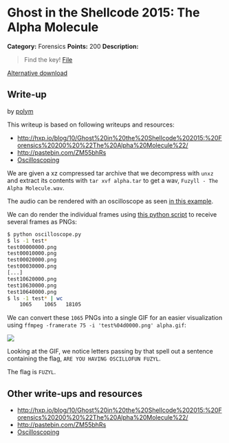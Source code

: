 # Ghost in the Shellcode 2015: The Alpha Molecule

**Category:** Forensics
**Points:** 200
**Description:**

> Find the key! [File](https://2015.ghostintheshellcode.com/alpha_molecule-d2c7516d19609eaccbffc57b2ff0a9ae93d06b53b8140529ee2edb8a60e08520)

[Alternative download](https://mega.nz/#!ORFBhCJT!Vr7z9AojPBOslR7A7z8UuQLtK-C2XN5wQvdZQkJ9y1s)

## Write-up

by [polym](https://github.com/abpolym)

This writeup is based on following writeups and resources:

* <http://hxp.io/blog/10/Ghost%20in%20the%20Shellcode%202015:%20Forensics%20200%20%22The%20Alpha%20Molecule%22/>
* <http://pastebin.com/ZM55bhRs>
* [Oscilloscoping](https://www.youtube.com/watch?v=XM8kYRS-cNk)

We are given a xz compressed tar archive that we decompress with `unxz` and extract its contents with `tar xvf alpha.tar` to get a wav, `Fuzyll - The Alpha Molecule.wav`.

The audio can be rendered with an oscilloscope as seen [in this example](https://www.youtube.com/watch?v=RkJdADVy_Mg).

We can do render the individual frames using [this python script](./oscilloscope.py) to receive several frames as PNGs:

```bash
$ python oscilloscope.py
$ ls -1 test*
test00000000.png
test00010000.png
test00020000.png
test00030000.png
[...]
test10620000.png
test10630000.png
test10640000.png
$ ls -1 test* | wc
    1065    1065   18105
```

We can convert these `1065` PNGs into a single GIF for an easier visualization using `ffmpeg -framerate 75 -i 'test%04d0000.png' alpha.gif`:

![](./alpha.gif)

Looking at the GIF, we notice letters passing by that spell out a sentence containing the flag, `ARE YOU HAVING OSCILLOFUN FUZYL`.

The flag is `FUZYL`.

## Other write-ups and resources

* <http://hxp.io/blog/10/Ghost%20in%20the%20Shellcode%202015:%20Forensics%20200%20%22The%20Alpha%20Molecule%22/>
* <http://pastebin.com/ZM55bhRs>
* [Oscilloscoping](https://www.youtube.com/watch?v=XM8kYRS-cNk)
